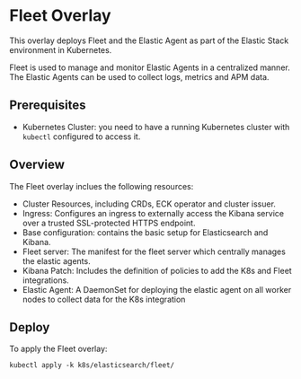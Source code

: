 # Fleet Overlay

This overlay deploys Fleet and the Elastic Agent as part of the Elastic Stack environment in Kubernetes. 

Fleet is used to manage and monitor Elastic Agents in a centralized manner. The Elastic Agents can be used to collect logs, metrics and APM data. 

## Prerequisites

 * Kubernetes Cluster: you need to have a running Kubernetes cluster with ```kubectl``` configured to access it.

## Overview

The Fleet overlay inclues the following resources: 

 * Cluster Resources, including CRDs, ECK operator and cluster issuer.
 * Ingress: Configures an ingress to externally access the Kibana service over a trusted SSL-protected HTTPS endpoint.
 * Base configuration: contains the basic setup for Elasticsearch and Kibana.
 * Fleet server: The manifest for the fleet server which centrally manages the elastic agents.
 * Kibana Patch: Includes the definition of policies to add the K8s and Fleet integrations.
 * Elastic Agent: A DaemonSet for deploying the elastic agent on all worker nodes to collect data for the K8s integration

## Deploy

To apply the Fleet overlay:
```
kubectl apply -k k8s/elasticsearch/fleet/
```
